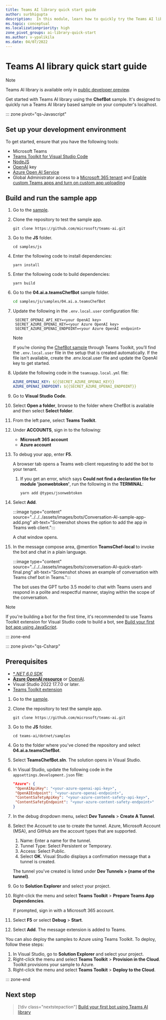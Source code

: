 ```yaml
---
title: Teams AI library quick start guide
author: surbhigupta
description:  In this module, learn how to quickly try the Teams AI library.
ms.topic: conceptual
ms.localizationpriority: high
zone_pivot_groups: ai-library-quick-start
ms.author: v-ypalikila
ms.date: 04/07/2022
---
```


# Teams AI library quick start guide

> [!NOTE]
>
> Teams AI library is available only in [public developer preview](~/resources/dev-preview/developer-preview-intro.md).

Get started with Teams AI library using the **ChefBot** sample. It's designed to quickly run a Teams AI library based sample on your computer's localhost.

::: zone pivot="qs-Javascript"

## Set up your development environment

To get started, ensure that you have the following tools:

* Microsoft Teams
* [Teams Toolkit for Visual Studio Code](../../../toolkit/install-Teams-Toolkit.md)
* [NodeJS](https://nodejs.org/en/)
* [OpenAI](https://openai.com/api/) key
* [Azure Open AI Service](https://oai.azure.com/portal)
* Global Administrator access to a [Microsoft 365 tenant](https://developer.microsoft.com/microsoft-365/dev-program?ocid=MSlearn&WT.mc_id=m365-16105-cxa) and [Enable custom Teams apps and turn on custom app uploading](../../../concepts/build-and-test/prepare-your-o365-tenant.md#enable-custom-teams-apps-and-turn-on-custom-app-uploading)

## Build and run the sample app

1. Go to the [sample](https://github.com/microsoft/teams-ai/tree/main/js/samples).

1. Clone the repository to test the sample app.

   ```
   git clone https://github.com/microsoft/teams-ai.git
   ```

1. Go to the **JS** folder.

   ```
   cd samples/js
   ```

1. Enter the following code to install dependencies:

   ```
   yarn install
   ```

1. Enter the following code to build dependencies:

   ```
   yarn build
   ```

1. Go to the **04.ai.a.teamsChefBot** sample folder.

   ```bash
   cd samples/js/samples/04.ai.a.teamsChefBot
   ```

1. Update the following in the `.env.local.user` configuration file:

   ```text
    SECRET_OPENAI_API_KEY=<your OpenAI key>
    SECRET_AZURE_OPENAI_KEY=<your Azure OpenAI key>
    SECRET_AZURE_OPENAI_ENDPOINT=<your Azure OpenAI endpoint>
   ```

   > [!NOTE]
   > If you’re cloning the [ChefBot sample](https://github.com/microsoft/teams-ai/tree/main/js/samples) through Teams Toolkit, you’ll find the `.env.local.user` file in the setup that is created automatically. If the file isn't available, create the .env.local.user file and update the OpenAI key to get started.

1. Update the following code in the `teamsapp.local.yml` file:

   ```yml
   AZURE_OPENAI_KEY: ${{SECRET_AZURE_OPENAI_KEY}}
   AZURE_OPENAI_ENDPOINT: ${{SECRET_AZURE_OPENAI_ENDPOINT}}
   ```

1. Go to **Visual Studio Code**.
1. Select **Open a folder**, browse to the folder where ChefBot is available and then select **Select folder**.

1. From the left pane, select **Teams Toolkit**.

1. Under **ACCOUNTS**, sign in to the following:
   * **Microsoft 365 account**
   * **Azure account**

1. To debug your app, enter **F5**.

   A browser tab opens a Teams web client requesting to add the bot to your tenant.

   1. If you get an error, which says **Could not find a declaration file for module 'jsonwebtoken'**, run the following in the **TERMINAL**:

      ```
      yarn add @types/jsonwebtoken
      ```

1. Select **Add**.

   :::image type="content" source="../../../assets/images/bots/Conversation-AI-sample-app-add.png" alt-text="Screenshot shows the option to add the app in Teams web client.":::

   A chat window opens.

1. In the message compose area, @mention **TeamsChef-local** to invoke the bot and chat in a plain language.

   :::image type="content" source="../../../assets/images/bots/conversation-AI-quick-start-final.png" alt-text="Screenshot shows an example of conversation with Teams chef bot in Teams.":::

   The bot uses the GPT turbo 3.5 model to chat with Teams users and respond in a polite and respectful manner, staying within the scope of the conversation.

> [!NOTE]
> If you're building a bot for the first time, it's recommended to use Teams Toolkit extension for Visual Studio code to build a bot, see [Build your first bot app using JavaScript](../../../sbs-gs-bot.yml).

::: zone-end

::: zone pivot="qs-Csharp"

## Prerequisites

* [**.*NET 6.0 SDK**](https://dotnet.microsoft.com/download/dotnet/6.0)
* [**Azure OpenAI resource**](https://oai.azure.com/portal) or [OpenAI](https://platform.openai.com/docs/overview).
* Visual Studio 2022 17.7.0 or later.
* [Teams Toolkit extension](../../../toolkit/toolkit-v4/install-Teams-Toolkit-vs.md)

1. Go to the [sample](https://github.com/microsoft/teams-ai/tree/main/js/samples).

1. Clone the repository to test the sample app.

   ```
   git clone https://github.com/microsoft/teams-ai.git
   ```

1. Go to the **JS** folder.

   ```
   cd teams-ai/dotnet/samples
   ```

1. Go to the folder where you've cloned the repository and select **04.ai.a.teamsChefBot**.
1. Select **TeamsChefBot.sln**. The solution opens in Visual Studio.
1. In Visual Studio, update the following code in the `appsettings.Development.json` file:

   ```json
   "Azure": {
    "OpenAIApiKey": "<your-azure-openai-api-key>",
    "OpenAIEndpoint": "<your-azure-openai-endpoint>",
    "ContentSafetyApiKey": "<your-azure-content-safety-api-key>",
    "ContentSafetyEndpoint": "<your-azure-content-safety-endpoint>"
   }
   ```

1. In the debug dropdown menu, select **Dev Tunnels** > **Create A Tunnel**.
1. Select the Account to use to create the tunnel. Azure, Microsoft Account (MSA), and GitHub are the account types that are supported.
   1. Name: Enter a name for the tunnel.
   1. Tunnel Type: Select Persistent or Temporary.
   1. Access: Select Public.
   1. Select **OK**. Visual Studio displays a confirmation message that a tunnel is created.

    The tunnel you've created is listed under **Dev Tunnels > (name of the tunnel)**.

1. Go to **Solution Explorer** and select your project.
1. Right-click the menu and select **Teams Toolkit** > **Prepare Teams App Dependencies**.

   If prompted, sign in with a Microsoft 365 account.

1. Select **F5** or select **Debug** > **Start**.
1. Select **Add**. The message extension is added to Teams.

You can also deploy the samples to Azure using Teams Toolkit. To deploy, follow these steps:

1. In Visual Studio, go to **Solution Explorer** and select your project.
1. Right-click the menu and select **Teams Toolkit** > **Provision in the Cloud**. Toolkit provisions your sample to Azure.
1. Right-click the menu and select **Teams Toolkit** > **Deploy to the Cloud**.

::: zone-end

## Next step

> [!div class="nextstepaction"]
> [Build your first bot using Teams AI library](../../../sbs-botbuilder-conversation-AI.yml)
